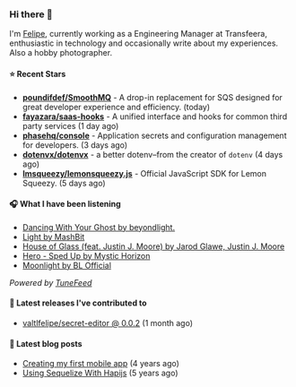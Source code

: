 ### Hi there 👋

I'm [Felipe](https://felipevm.com), currently working as a Engineering Manager at Transfeera, enthusiastic in technology and occasionally write about my experiences. Also a hobby photographer.

#### ⭐ Recent Stars
- **[poundifdef/SmoothMQ](https://github.com/poundifdef/SmoothMQ)** - A drop-in replacement for SQS designed for great developer experience and efficiency.  (today)
- **[fayazara/saas-hooks](https://github.com/fayazara/saas-hooks)** - A unified interface and hooks for common third party services (1 day ago)
- **[phasehq/console](https://github.com/phasehq/console)** - Application secrets and configuration management for developers. (3 days ago)
- **[dotenvx/dotenvx](https://github.com/dotenvx/dotenvx)** - a better dotenv–from the creator of `dotenv` (4 days ago)
- **[lmsqueezy/lemonsqueezy.js](https://github.com/lmsqueezy/lemonsqueezy.js)** - Official JavaScript SDK for Lemon Squeezy. (5 days ago)

#### 🎧 What I have been listening
- [Dancing With Your Ghost by beyondlight.](https://open.spotify.com/track/05SFJTcTuJkcnwneEYy3WJ)
- [Light by MashBit](https://open.spotify.com/track/3U88n6ha0Tq3Y5el5vV6is)
- [House of Glass (feat. Justin J. Moore) by Jarod Glawe, Justin J. Moore](https://open.spotify.com/track/67m5pQd4eeJD4dnbIJVmRz)
- [Hero - Sped Up by Mystic Horizon](https://open.spotify.com/track/23b19cr69L4qRSlDd2KxtP)
- [Moonlight by BL Official](https://open.spotify.com/track/0d6Bl3cq2XYhPFYpmqLiMu)

_Powered by [TuneFeed](https://tunefeed.app?ref=valtlfelipe-gh-profile)_ 

#### 🚀 Latest releases I've contributed to


- [valtlfelipe/secret-editor @ 0.0.2](https://github.com/valtlfelipe/secret-editor/releases/tag/0.0.2) (1 month ago)

#### 📄 Latest blog posts
- [Creating my first mobile app](https://felipevm.com/posts/creating-my-first-mobile-app/) (4 years ago)
- [Using Sequelize With Hapijs](https://felipevm.com/posts/using-sequelize-with-hapijs/) (5 years ago)
